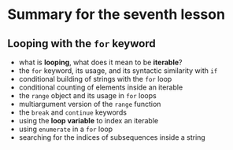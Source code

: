 # Summary for the seventh lesson

## Looping with the `for` keyword

- what is __looping__, what does it mean to be __iterable__?
- the `for` keyword, its usage, and its syntactic similarity with `if`
- conditional building of strings with the `for` loop
- conditional counting of elements inside an iterable
- the `range` object and its usage in `for` loops
- multiargument version of the `range` function
- the `break` and `continue` keywords
- using the __loop variable__ to index an iterable
- using `enumerate` in a `for` loop
- searching for the indices of subsequences inside a string